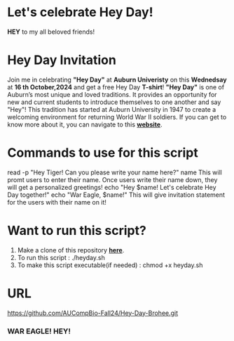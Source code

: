# Let's celebrate Hey Day!
**HEY** to my all beloved friends!
# Hey Day Invitation
Join me in celebrating **"Hey Day"** at **Auburn Univeristy** on this **Wednedsay** at **16 th October,2024** and get a free Hey Day **T-shirt**! **"Hey Day"** is one of Auburn’s most unique and loved traditions. It provides an opportunity for new and current students to introduce themselves to one another and say "Hey"! This tradition has started at Auburn University in 1947 to create a welcoming environment for returning World War II soldiers. If you can get to know more about it, you can navigate to this **[website](https://sga.auburn.edu/hey-day/)**.
# Commands to use for this script
read -p "Hey Tiger! Can you please write your name here?" name
This will promt users to enter their name. Once users write their name down, they will get a personalized greetings!
echo "Hey $name! Let's celebrate Hey Day together!"
echo "War Eagle, $name!"
This will give invitation statement for the users with their name on it!
# Want to run this script?
1. Make a clone of this repository **[here](https://github.com/AUCompBio-Fall24/Hey-Day-Brohee.git)**.
2. To run this script : ./heyday.sh
3. To make this script executable(if needed) : chmod +x heyday.sh
# URL
https://github.com/AUCompBio-Fall24/Hey-Day-Brohee.git

###   WAR EAGLE! HEY!
